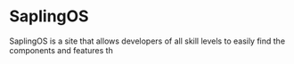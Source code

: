 # SaplingOS
SaplingOS is a site that allows developers of all skill levels to easily find the components and features th
